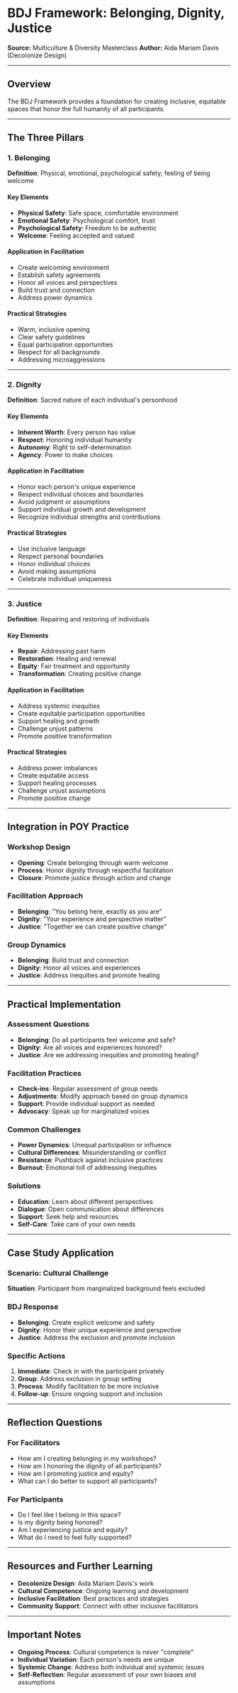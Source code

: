 # BDJ Framework: Belonging, Dignity, Justice
**Source:** Multiculture & Diversity Masterclass
**Author:** Aida Mariam Davis (Decolonize Design)

---

## Overview
The BDJ Framework provides a foundation for creating inclusive, equitable spaces that honor the full humanity of all participants.

---

## The Three Pillars

### 1. Belonging
**Definition**: Physical, emotional, psychological safety; feeling of being welcome

#### Key Elements
- **Physical Safety**: Safe space, comfortable environment
- **Emotional Safety**: Psychological comfort, trust
- **Psychological Safety**: Freedom to be authentic
- **Welcome**: Feeling accepted and valued

#### Application in Facilitation
- Create welcoming environment
- Establish safety agreements
- Honor all voices and perspectives
- Build trust and connection
- Address power dynamics

#### Practical Strategies
- Warm, inclusive opening
- Clear safety guidelines
- Equal participation opportunities
- Respect for all backgrounds
- Addressing microaggressions

---

### 2. Dignity
**Definition**: Sacred nature of each individual's personhood

#### Key Elements
- **Inherent Worth**: Every person has value
- **Respect**: Honoring individual humanity
- **Autonomy**: Right to self-determination
- **Agency**: Power to make choices

#### Application in Facilitation
- Honor each person's unique experience
- Respect individual choices and boundaries
- Avoid judgment or assumptions
- Support individual growth and development
- Recognize individual strengths and contributions

#### Practical Strategies
- Use inclusive language
- Respect personal boundaries
- Honor individual choices
- Avoid making assumptions
- Celebrate individual uniqueness

---

### 3. Justice
**Definition**: Repairing and restoring of individuals

#### Key Elements
- **Repair**: Addressing past harm
- **Restoration**: Healing and renewal
- **Equity**: Fair treatment and opportunity
- **Transformation**: Creating positive change

#### Application in Facilitation
- Address systemic inequities
- Create equitable participation opportunities
- Support healing and growth
- Challenge unjust patterns
- Promote positive transformation

#### Practical Strategies
- Address power imbalances
- Create equitable access
- Support healing processes
- Challenge unjust assumptions
- Promote positive change

---

## Integration in POY Practice

### Workshop Design
- **Opening**: Create belonging through warm welcome
- **Process**: Honor dignity through respectful facilitation
- **Closure**: Promote justice through action and change

### Facilitation Approach
- **Belonging**: "You belong here, exactly as you are"
- **Dignity**: "Your experience and perspective matter"
- **Justice**: "Together we can create positive change"

### Group Dynamics
- **Belonging**: Build trust and connection
- **Dignity**: Honor all voices and experiences
- **Justice**: Address inequities and promote healing

---

## Practical Implementation

### Assessment Questions
- **Belonging**: Do all participants feel welcome and safe?
- **Dignity**: Are all voices and experiences honored?
- **Justice**: Are we addressing inequities and promoting healing?

### Facilitation Practices
- **Check-ins**: Regular assessment of group needs
- **Adjustments**: Modify approach based on group dynamics
- **Support**: Provide individual support as needed
- **Advocacy**: Speak up for marginalized voices

### Common Challenges
- **Power Dynamics**: Unequal participation or influence
- **Cultural Differences**: Misunderstanding or conflict
- **Resistance**: Pushback against inclusive practices
- **Burnout**: Emotional toll of addressing inequities

### Solutions
- **Education**: Learn about different perspectives
- **Dialogue**: Open communication about differences
- **Support**: Seek help and resources
- **Self-Care**: Take care of your own needs

---

## Case Study Application

### Scenario: Cultural Challenge
**Situation**: Participant from marginalized background feels excluded

### BDJ Response
- **Belonging**: Create explicit welcome and safety
- **Dignity**: Honor their unique experience and perspective
- **Justice**: Address the exclusion and promote inclusion

### Specific Actions
1. **Immediate**: Check in with the participant privately
2. **Group**: Address exclusion in group setting
3. **Process**: Modify facilitation to be more inclusive
4. **Follow-up**: Ensure ongoing support and inclusion

---

## Reflection Questions

### For Facilitators
- How am I creating belonging in my workshops?
- How am I honoring the dignity of all participants?
- How am I promoting justice and equity?
- What can I do better to support all participants?

### For Participants
- Do I feel like I belong in this space?
- Is my dignity being honored?
- Am I experiencing justice and equity?
- What do I need to feel fully supported?

---

## Resources and Further Learning
- **Decolonize Design**: Aida Mariam Davis's work
- **Cultural Competence**: Ongoing learning and development
- **Inclusive Facilitation**: Best practices and strategies
- **Community Support**: Connect with other inclusive facilitators

---

## Important Notes
- **Ongoing Process**: Cultural competence is never "complete"
- **Individual Variation**: Each person's needs are unique
- **Systemic Change**: Address both individual and systemic issues
- **Self-Reflection**: Regular assessment of your own biases and assumptions

